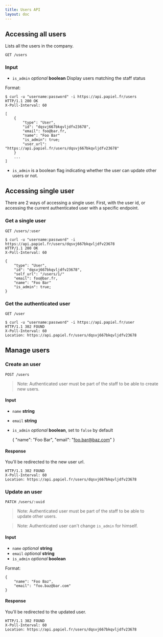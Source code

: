 ```yaml
---
title: Users API
layout: doc
---
```


## Accessing all users

Lists all the users in the company.

`GET /users`

### Input

- `is_admin` _optional_ **boolean** Display users matching the staff status

Format:

	$ curl -u "username:password" -i https://api.papiel.fr/users
	HTTP/1.1 200 OK
	X-Poll-Interval: 60

	[
		{
			"type": "User",
			"id": "dqsvj667bkqvljdfv23678",
			"email": foo@bar.fr,
			"name": "Foo Bar"
			"is_admin": true;
			"user_url": "https://api.papiel.fr/users/dqsvj667bkqvljdfv23678"
		}
		...
	]

- `is_admin` is a boolean flag indicating whether the user can update other users or not.

## Accessing single user

There are 2 ways of accessing a single user. First, with the user id, or accessing the current authenticated user with a specific endpoint.

### Get a single user

`GET /users/:user`

	$ curl -u "username:password" -i https://api.papiel.fr/users/dqsvj667bkqvljdfv23678
	HTTP/1.1 200 OK
	X-Poll-Interval: 60

	{
		"type": "User",
		"id": "dqsvj667bkqvljdfv23678",
		"self_url": "/users/1/"
		"email": foo@bar.fr,
		"name": "Foo Bar"
		"is_admin": true;
	}


### Get the authenticated user

`GET /user`

	$ curl -u "username:password" -i https://api.papiel.fr/user
	HTTP/1.1 302 FOUND
	X-Poll-Interval: 60
	Location: https://api.papiel.fr/users/dqsvj667bkqvljdfv23678

## Manage users

### Create an user

`POST /users`

> Note:  Authenticated user must be part of the staff to be able to create new users.

#### Input

- `name` **string**
- `email` **string**
- `is_admin` _optional_ **boolean**, set to `false` by default

	{
		"name": "Foo Bar",
		"email": "foo.bar@baz.com"
	}

#### Response

You'll be redirected to the new user url.

	HTTP/1.1 302 FOUND
	X-Poll-Interval: 60
	Location: https://api.papiel.fr/users/dqsvj667bkqvljdfv23678

### Update an user

`PATCH /users/:uuid`

> Note:  Authenticated user must be part of the staff to be able to update other users.

> Note:  Authenticated user can't change `is_admin` for himself.

#### Input

- `name` _optional_ **string**
- `email` _optional_ **string**
- `is_admin` _optional_ **boolean**

Format:

	{
		"name": "Foo Baz",
		"email": "foo.baz@bar.com"
	}

#### Response

You'll be redirected to the updated user.

	HTTP/1.1 302 FOUND
	X-Poll-Interval: 60
	Location: https://api.papiel.fr/users/dqsvj667bkqvljdfv23678
